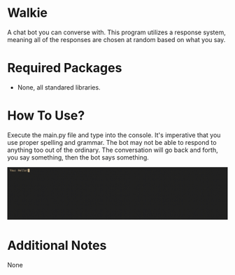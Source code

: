 # Walkie
A chat bot you can converse with. This program utilizes a response system, meaning all of the responses are chosen at random based on what you say.

# Required Packages
- None, all standared libraries.

# How To Use?
Execute the main.py file and type into the console. It's imperative that you use proper spelling and grammar. The bot may not be able to respond to anything too out of the ordinary. The conversation will go back and forth, you say something, then the bot says something.

![alt text](https://github.com/MilesWJ/Walkie/blob/0e8453f93c0bd097af2aa559c6118f9156a872e3/Walkie/Assets/ProgramWorking.gif)

# Additional Notes
None
